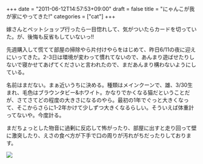 +++
date = "2011-06-12T14:57:53+09:00"
draft = false
title = "にゃんこが我が家にやってきた!"
categories = ["cat"]
+++

嫁さんとペットショップ行ったら一目惚れして、気がついたらカードを切っていた。が、後悔も反省もしていないっ!!

先週購入して慌てて部屋の掃除やら片付けやらをはじめて、昨日6/11の夜に迎えにいってきた。2-3日は環境が変わって慣れてないので、あんまり遊ばせたりしないで寝かせてあげてくださいと言われたので、まだあんまり構わないようにしている。

名前はまだない。まぁ近いうちに決める。種類はメインクーンで、雄、3/30生まれ、毛色はブラウンタビー&ホワイト。かなりでかくなる猫だということだが、さてさてどの程度の大きさになるのやら。最初の1年でぐっと大きくなって、そこからさらに1-2年かけて少しずつ大きくなるらしい。そういえば体重計ってないや。今度計る。

まだちょっとした物音に過剰に反応して怖がったり、部屋に出すと走り回って壁に激突したり、えさの食べ方が下手で口の周りが汚れがちだったりしております。

<img src="http://farm3.static.flickr.com/2229/5823597082_69d82c3a9f_z.jpg" alt="" /><br>
<img src="http://farm3.static.flickr.com/2208/5823602036_74755f4b75_z.jpg" />

